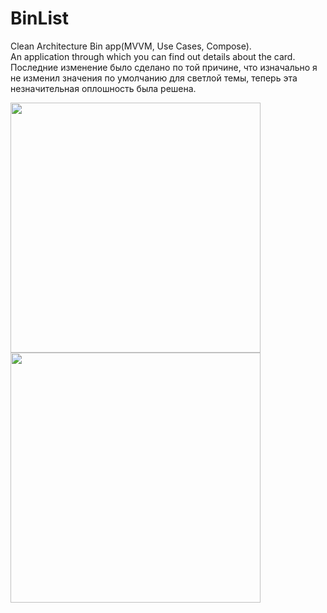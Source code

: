 # BinList
Clean Architecture Bin app(MVVM, Use Cases, Compose).<br>
An application through which you can find out details about the card.<br>
Последние изменение было сделано по той причине, что изначально я не изменил значения по умолчанию для светлой темы, теперь эта незначительная оплошность была решена.

<img src="https://user-images.githubusercontent.com/66219019/212885519-e938127d-c6e2-42f0-ae72-d9be1b177bd0.png" width="400">

<img src="https://user-images.githubusercontent.com/66219019/212885567-09059dba-2571-44f9-b799-e882d1cd1560.png" width="400">
